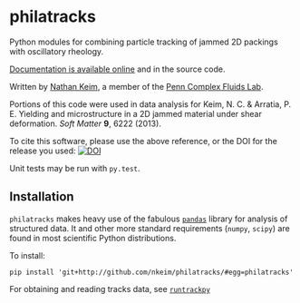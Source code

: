 # philatracks

Python modules for combining particle tracking of jammed 2D packings with oscillatory rheology.

[Documentation is available online](https://philatracks.readthedocs.org/en/latest/) and in the source code.

Written by [Nathan Keim](http://www.seas.upenn.edu/~nkeim/), a member of the [Penn Complex Fluids Lab](http://arratia.seas.upenn.edu).

Portions of this code were used in data analysis for
    Keim, N. C. & Arratia, P. E. Yielding and microstructure in a 2D jammed material under shear deformation. *Soft Matter* **9**, 6222 (2013).
    
To cite this software, please use the above reference, or the DOI for the release you used: [![DOI](https://zenodo.org/badge/5767/nkeim/philatracks.png)](http://dx.doi.org/10.5281/zenodo.11459)

Unit tests may be run with `py.test`.

## Installation

`philatracks` makes heavy use of the fabulous [`pandas`](http://pandas.pydata.org/) library for analysis of structured data. It and other more standard requirements (`numpy`, `scipy`) are found in most scientific Python distributions.

To install:

    pip install 'git+http://github.com/nkeim/philatracks/#egg=philatracks'

For obtaining and reading tracks data, see [`runtrackpy`](https://github.com/nkeim/runtrackpy/)
